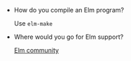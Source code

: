 * How do you compile an Elm program?

    Use `elm-make`

* Where would you go for Elm support?

    [Elm community](http://elm-lang.org/community)
